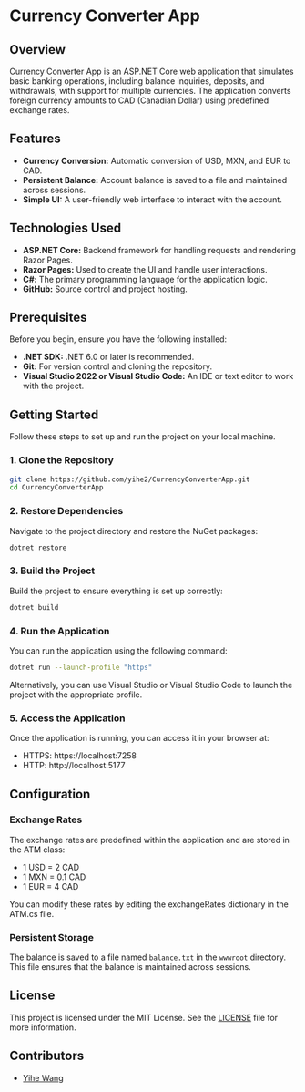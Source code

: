 # Currency Converter App

## Overview

Currency Converter App is an ASP.NET Core web application that simulates basic banking operations, including balance inquiries, deposits, and withdrawals, with support for multiple currencies. The application converts foreign currency amounts to CAD (Canadian Dollar) using predefined exchange rates.

## Features

- **Currency Conversion:** Automatic conversion of USD, MXN, and EUR to CAD.
- **Persistent Balance:** Account balance is saved to a file and maintained across sessions.
- **Simple UI:** A user-friendly web interface to interact with the account.

## Technologies Used

- **ASP.NET Core:** Backend framework for handling requests and rendering Razor Pages.
- **Razor Pages:** Used to create the UI and handle user interactions.
- **C#:** The primary programming language for the application logic.
- **GitHub:** Source control and project hosting.

## Prerequisites

Before you begin, ensure you have the following installed:

- **.NET SDK:** .NET 6.0 or later is recommended.
- **Git:** For version control and cloning the repository.
- **Visual Studio 2022 or Visual Studio Code:** An IDE or text editor to work with the project.

## Getting Started

Follow these steps to set up and run the project on your local machine.

### 1. Clone the Repository

```bash
git clone https://github.com/yihe2/CurrencyConverterApp.git
cd CurrencyConverterApp
```

### 2. Restore Dependencies

Navigate to the project directory and restore the NuGet packages:

```bash
dotnet restore
```

### 3. Build the Project

Build the project to ensure everything is set up correctly:
```bash
dotnet build
```

### 4. Run the Application

You can run the application using the following command:
```bash
dotnet run --launch-profile "https"
```
Alternatively, you can use Visual Studio or Visual Studio Code to launch the project with the appropriate profile.

### 5. Access the Application

Once the application is running, you can access it in your browser at:
* HTTPS: https://localhost:7258
* HTTP: http://localhost:5177

## Configuration

### Exchange Rates

The exchange rates are predefined within the application and are stored in the ATM class:

* 1 USD = 2 CAD
* 1 MXN = 0.1 CAD
* 1 EUR = 4 CAD

You can modify these rates by editing the exchangeRates dictionary in the ATM.cs file.

### Persistent Storage
The balance is saved to a file named `balance.txt` in the `wwwroot` directory. This file ensures that the balance is maintained across sessions.

## License
This project is licensed under the MIT License. See the [LICENSE](./LICENSE) file for more information.

## Contributors
- [Yihe Wang](https://github.com/yihe2)

